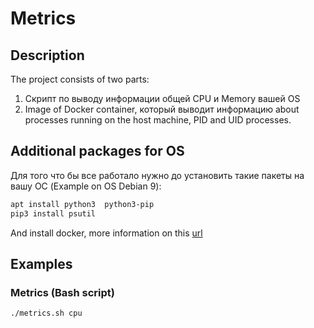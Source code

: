 # Metrics

## Description

The project consists of two parts:
1. Скрипт по выводу информации общей CPU и Memory вашей OS
2. Image of Docker container, который выводит информацию about processes running on the host machine, PID and UID processes.

## Additional packages for OS

Для того что бы все работало нужно до установить такие пакеты на вашу ОС (Example on OS Debian 9):
```bash
apt install python3  python3-pip
pip3 install psutil
```
And install docker, more information on this [url](https://docs.docker.com/install/linux/docker-ce/debian/)

## Examples
### Metrics (Bash script)

```bash
./metrics.sh cpu


```
